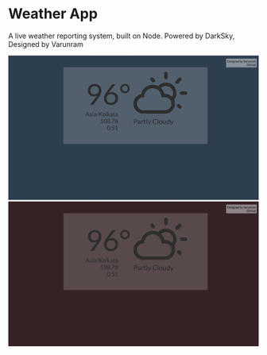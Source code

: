 # Weather App
A live weather reporting system, built on Node. Powered by DarkSky, Designed by Varunram

![Image1](https://github.com/Varunram/FreeCodeCamp/blob/master/Weather/images/image1.png)
![Image2](https://github.com/Varunram/FreeCodeCamp/blob/master/Weather/images/image2.png)
